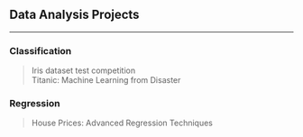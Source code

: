 ## Data Analysis Projects
_________
### Classification
>Iris dataset test competition <br>
>Titanic: Machine Learning from Disaster
### Regression
>House Prices: Advanced Regression Techniques

